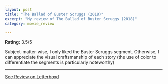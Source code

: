 ```yaml
---
layout: post
title: "The Ballad of Buster Scruggs (2018)"
excerpt: "My review of The Ballad of Buster Scruggs (2018)"
category: movie_review

---
```


**Rating:** 3.5/5

Subject-matter-wise, I only liked the Buster Scruggs segment. Otherwise, I can appreciate the visual craftsmanship of each story (the use of color to differentiate the segments is particularly noteworthy)

<hr>

[See Review on Letterboxd](https://boxd.it/37KoVJ)
